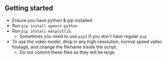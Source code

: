 ## Getting started
  - Ensure you have python & pip installed
  - Run `pip install opencv-python`
  - Run `pip install matplotlib`
    - Sometimes you need to use `pip3` if you don't have regular `pip`
  - To use the video model, drop in any high-resolution, normal speed video footage, and change the filename inside the script.
    - Do not commit these files as they will be large.
